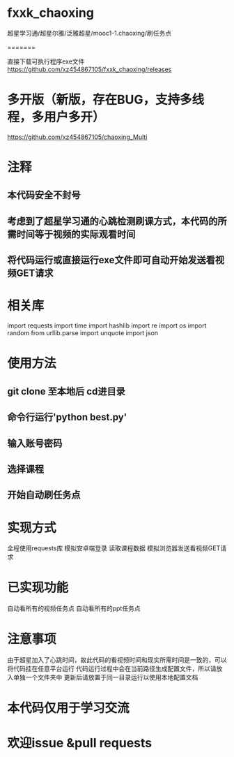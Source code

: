﻿# fxxk_chaoxing

超星学习通/超星尔雅/泛雅超星/mooc1-1.chaoxing/刷任务点


=======

直接下载可执行程序exe文件
https://github.com/xz454867105/fxxk_chaoxing/releases

# 多开版（新版，存在BUG，支持多线程，多用户多开）
https://github.com/xz454867105/chaoxing_Multi

# 注释
## 本代码安全不封号

## 考虑到了超星学习通的心跳检测刷课方式，本代码的所需时间等于视频的实际观看时间

## 将代码运行或直接运行exe文件即可自动开始发送看视频GET请求

# 相关库
import requests
import time
import hashlib
import re
import os
import random
from urllib.parse import unquote
import json


# 使用方法
## git clone 至本地后 cd进目录
## 命令行运行'python best.py'
## 输入账号密码
## 选择课程
## 开始自动刷任务点


# 实现方式
全程使用requests库
模拟安卓端登录
读取课程数据
模拟浏览器发送看视频GET请求

# 已实现功能
自动看所有的视频任务点
自动看所有的ppt任务点


# 注意事项
由于超星加入了心跳时间，故此代码的看视频时间和现实所需时间是一致的，可以将代码挂在任意平台运行
代码运行过程中会在当前路径生成配置文件，所以请放入单独一个文件夹中
更新后请放置于同一目录运行以使用本地配置文档
# 本代码仅用于学习交流
# 欢迎issue &pull requests

